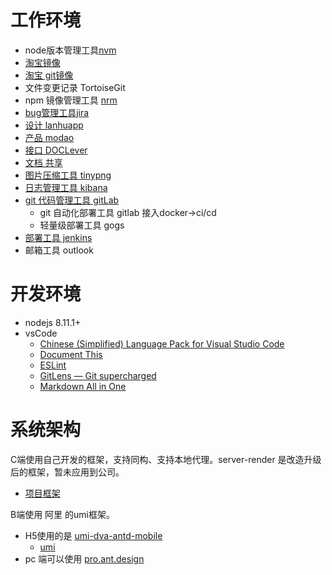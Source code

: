 # 工作环境
* node版本管理工具[nvm](https://github.com/creationix/nvm)
* [淘宝镜像](https://npm.taobao.org/mirrors)
* [淘宝 git镜像](https://npm.taobao.org/mirrors/git-for-windows/)
* 文件变更记录 TortoiseGit
* npm 镜像管理工具 [nrm](https://github.com/Pana/nrm)
* [bug管理工具jira](https://www.atlassian.com/)
* [设计 lanhuapp ](https://lanhuapp.com/)
* [产品 modao](https://org.modao.cc/)
* [接口 DOCLever](http://apidev.xin.com/login)
* [文档 共享](https://docs.qq.com/)
* [图片压缩工具 tinypng](https://tinypng.com/)
* [日志管理工具 kibana](http://alilog.xin.com/)
* [git 代码管理工具 gitLab](https://gitlab.com/)
  * git 自动化部署工具 gitlab 接入docker->ci/cd
  * 轻量级部署工具 gogs
* [部署工具 jenkins](https://www.jenkins.io/)
* 邮箱工具 outlook

# 开发环境
* nodejs 8.11.1+
* vsCode
  * [Chinese (Simplified) Language Pack for Visual Studio Code](https://marketplace.visualstudio.com/items?itemName=MS-CEINTL.vscode-language-pack-zh-hans)
  * [Document This](https://marketplace.visualstudio.com/items?itemName=joelday.docthis)
  * [ESLint](https://marketplace.visualstudio.com/items?itemName=dbaeumer.vscode-eslint)
  * [GitLens — Git supercharged](https://marketplace.visualstudio.com/items?itemName=eamodio.gitlens)
  * [Markdown All in One](https://marketplace.visualstudio.com/items?itemName=yzhang.markdown-all-in-one)

# 系统架构
C端使用自己开发的框架，支持同构、支持本地代理。server-render 是改造升级后的框架，暂未应用到公司。
* [项目框架](https://github.com/anlien/server-render)

B端使用 阿里 的umi框架。
* H5使用的是 [umi-dva-antd-mobile](https://github.com/hqwlkj/umi-dva-antd-mobile)
  * [umi](https://github.com/umijs/umi)
* pc 端可以使用 [pro.ant.design](https://pro.ant.design/index-cn)